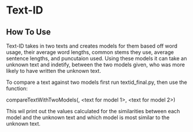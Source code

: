 # Text-ID

## How To Use

Text-ID takes in two texts and creates models for them based off word usage, their average word lengths, common stems they use, average
sentence lengths, and puncutaion used. Using these models it can take an unknown text and indetify, between the two models given, who
was more likely to have written the unknown text.

To compare a text against two models first run textid_final.py, then use the function:

compareTextWithTwoModels(<unknown text>, <text for model 1>, <text for model 2>)

This wil print out the values calculated for the similarities between each model and the unknown text and which model is most similar
to the unknown text.
